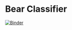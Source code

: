 # Bear Classifier

[![Binder](https://mybinder.org/badge_logo.svg)](https://mybinder.org/v2/gh/rafaeln/bear_classifier/master?filepath=%2Fvoila%2Frender%2Fbear_classifier.ipynb)
